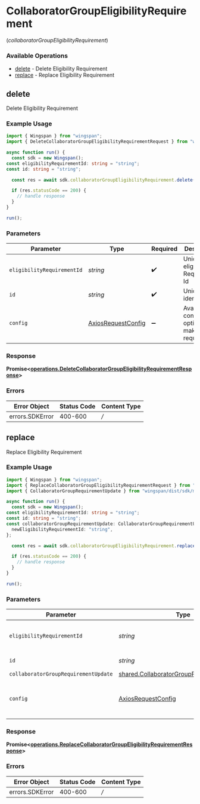 # CollaboratorGroupEligibilityRequirement
(*collaboratorGroupEligibilityRequirement*)

### Available Operations

* [delete](#delete) - Delete Eligibility Requirement
* [replace](#replace) - Replace Eligibility Requirement

## delete

Delete Eligibility Requirement

### Example Usage

```typescript
import { Wingspan } from "wingspan";
import { DeleteCollaboratorGroupEligibilityRequirementRequest } from "wingspan/dist/sdk/models/operations";

async function run() {
  const sdk = new Wingspan();
const eligibilityRequirementId: string = "string";
const id: string = "string";

  const res = await sdk.collaboratorGroupEligibilityRequirement.delete(eligibilityRequirementId, id);

  if (res.statusCode == 200) {
    // handle response
  }
}

run();
```

### Parameters

| Parameter                                                    | Type                                                         | Required                                                     | Description                                                  |
| ------------------------------------------------------------ | ------------------------------------------------------------ | ------------------------------------------------------------ | ------------------------------------------------------------ |
| `eligibilityRequirementId`                                   | *string*                                                     | :heavy_check_mark:                                           | Unique eligibility Requirement Id                            |
| `id`                                                         | *string*                                                     | :heavy_check_mark:                                           | Unique identifier                                            |
| `config`                                                     | [AxiosRequestConfig](https://axios-http.com/docs/req_config) | :heavy_minus_sign:                                           | Available config options for making requests.                |


### Response

**Promise<[operations.DeleteCollaboratorGroupEligibilityRequirementResponse](../../sdk/models/operations/deletecollaboratorgroupeligibilityrequirementresponse.md)>**
### Errors

| Error Object    | Status Code     | Content Type    |
| --------------- | --------------- | --------------- |
| errors.SDKError | 400-600         | */*             |

## replace

Replace Eligibility Requirement

### Example Usage

```typescript
import { Wingspan } from "wingspan";
import { ReplaceCollaboratorGroupEligibilityRequirementRequest } from "wingspan/dist/sdk/models/operations";
import { CollaboratorGroupRequirementUpdate } from "wingspan/dist/sdk/models/shared";

async function run() {
  const sdk = new Wingspan();
const eligibilityRequirementId: string = "string";
const id: string = "string";
const collaboratorGroupRequirementUpdate: CollaboratorGroupRequirementUpdate = {
  newEligibilityRequirementId: "string",
};

  const res = await sdk.collaboratorGroupEligibilityRequirement.replace(eligibilityRequirementId, id, collaboratorGroupRequirementUpdate);

  if (res.statusCode == 200) {
    // handle response
  }
}

run();
```

### Parameters

| Parameter                                                                                                  | Type                                                                                                       | Required                                                                                                   | Description                                                                                                |
| ---------------------------------------------------------------------------------------------------------- | ---------------------------------------------------------------------------------------------------------- | ---------------------------------------------------------------------------------------------------------- | ---------------------------------------------------------------------------------------------------------- |
| `eligibilityRequirementId`                                                                                 | *string*                                                                                                   | :heavy_check_mark:                                                                                         | Unique eligibility Requirement Id                                                                          |
| `id`                                                                                                       | *string*                                                                                                   | :heavy_check_mark:                                                                                         | Unique identifier                                                                                          |
| `collaboratorGroupRequirementUpdate`                                                                       | [shared.CollaboratorGroupRequirementUpdate](../../sdk/models/shared/collaboratorgrouprequirementupdate.md) | :heavy_minus_sign:                                                                                         | N/A                                                                                                        |
| `config`                                                                                                   | [AxiosRequestConfig](https://axios-http.com/docs/req_config)                                               | :heavy_minus_sign:                                                                                         | Available config options for making requests.                                                              |


### Response

**Promise<[operations.ReplaceCollaboratorGroupEligibilityRequirementResponse](../../sdk/models/operations/replacecollaboratorgroupeligibilityrequirementresponse.md)>**
### Errors

| Error Object    | Status Code     | Content Type    |
| --------------- | --------------- | --------------- |
| errors.SDKError | 400-600         | */*             |
